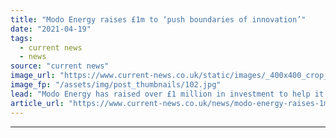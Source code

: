 ```yaml
---
title: "Modo Energy raises £1m to ‘push boundaries of innovation’"
date: "2021-04-19"
tags: 
  - current news
  - news
source: "current news"
image_url: "https://www.current-news.co.uk/static/images/_400x400_crop_center-center/Modo-Energy-co-founders-Quentin-and-Tim-image-Modo-Energy.jpg"
image_fp: "/assets/img/post_thumbnails/102.jpg"
lead: "​Modo Energy has raised over £1 million in investment to help it scale up its energy data analytics software."
article_url: "https://www.current-news.co.uk/news/modo-energy-raises-1m-to-push-boundaries-of-innovation?utm_source=rss-feeds&utm_medium=rss&utm_campaign=rss"
---
```


---
